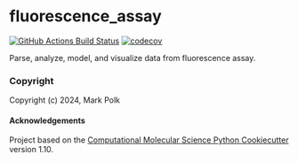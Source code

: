 fluorescence_assay
==============================
[//]: # (Badges)
[![GitHub Actions Build Status](https://github.com/REPLACE_WITH_OWNER_ACCOUNT/fluorescence_assay/workflows/CI/badge.svg)](https://github.com/REPLACE_WITH_OWNER_ACCOUNT/fluorescence_assay/actions?query=workflow%3ACI)
[![codecov](https://codecov.io/gh/REPLACE_WITH_OWNER_ACCOUNT/fluorescence_assay/branch/main/graph/badge.svg)](https://codecov.io/gh/REPLACE_WITH_OWNER_ACCOUNT/fluorescence_assay/branch/main)


Parse, analyze, model, and visualize data from fluorescence assay.

### Copyright

Copyright (c) 2024, Mark Polk


#### Acknowledgements
 
Project based on the 
[Computational Molecular Science Python Cookiecutter](https://github.com/molssi/cookiecutter-cms) version 1.10.
